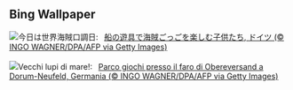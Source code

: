 ## Bing Wallpaper
![](https://www.bing.com/th?id=OHR.PiratePlayground_JA-JP8924583087_UHD.jpg&w=1000)今日は世界海賊口調日:&nbsp;&ensp;[船の遊具で海賊ごっごを楽しむ子供たち, ドイツ (© INGO WAGNER/DPA/AFP via Getty Images)](https://www.bing.com/th?id=OHR.PiratePlayground_JA-JP8924583087_UHD.jpg)
<br><br/>
![](https://www.bing.com/th?id=OHR.PiratePlayground_IT-IT1371008895_UHD.jpg&w=1000)Vecchi lupi di mare!:&nbsp;&ensp;[Parco giochi presso il faro di Obereversand a Dorum-Neufeld, Germania (© INGO WAGNER/DPA/AFP via Getty Images)](https://www.bing.com/th?id=OHR.PiratePlayground_IT-IT1371008895_UHD.jpg)
<br><br/>
